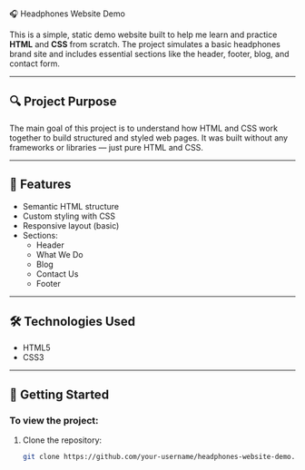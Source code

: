 🎧 Headphones Website Demo

This is a simple, static demo website built to help me learn and practice **HTML** and **CSS** from scratch. The project simulates a basic headphones brand site and includes essential sections like the header, footer, blog, and contact form.

---

## 🔍 Project Purpose

The main goal of this project is to understand how HTML and CSS work together to build structured and styled web pages. It was built without any frameworks or libraries — just pure HTML and CSS.

---

## 📌 Features

- Semantic HTML structure
- Custom styling with CSS
- Responsive layout (basic)
- Sections:
  - Header
  - What We Do
  - Blog
  - Contact Us
  - Footer

---

## 🛠️ Technologies Used

- HTML5
- CSS3

---

## 🚀 Getting Started

### To view the project:

1. Clone the repository:
   ```bash
   git clone https://github.com/your-username/headphones-website-demo.git